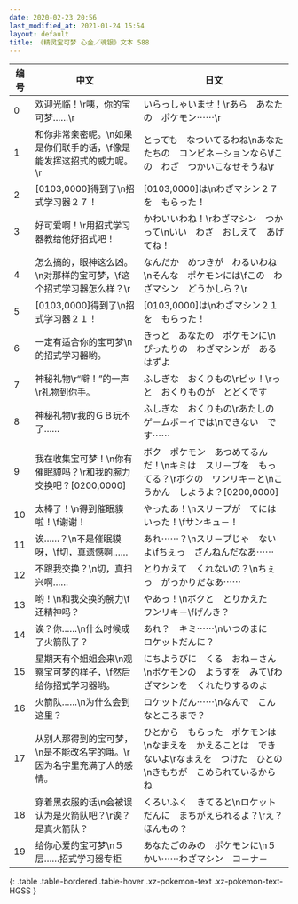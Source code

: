 ```yaml
---
date: 2020-02-23 20:56
last_modified_at: 2021-01-24 15:54
layout: default
title: 《精灵宝可梦 心金／魂银》文本 588
---
```

| 编号 | 中文 | 日文 |
| ---- | ---- | ---- |
| 0 | 欢迎光临！\r咦，你的宝可梦……\r | いらっしゃいませ！\rあら　あなたの　ポケモン⋯⋯\r |
| 1 | 和你非常亲密呢。\n如果是你们联手的话，\f像是能发挥这招式的威力呢。\r | とっても　なついてるわね\nあなたたちの　コンビネ－ションなら\fこの　わざ　つかいこなせそうね\r |
| 2 | [0103,0000]得到了\n招式学习器２７！ | [0103,0000]は\nわざマシン２７を　もらった！ |
| 3 | 好可爱啊！\r用招式学习器教给他好招式吧！ | かわいいわね！\rわざマシン　つかって\nいい　わざ　おしえて　あげてね！ |
| 4 | 怎么搞的，眼神这么凶。\n对那样的宝可梦，\f这个招式学习器怎么样？\r | なんだか　めつきが　わるいわね\nそんな　ポケモンには\fこの　わざマシン　どうかしら？\r |
| 5 | [0103,0000]得到了\n招式学习器２１！ | [0103,0000]は\nわざマシン２１を　もらった！ |
| 6 | 一定有适合你的宝可梦\n的招式学习器哟。 | きっと　あなたの　ポケモンに\nぴったりの　わざマシンが　あるはずよ |
| 7 | 神秘礼物\r“噼！”的一声\r礼物到你手。 | ふしぎな　おくりもの\rピッ！\rっと　おくりものが　とどくです |
| 8 | 神秘礼物\r我的ＧＢ玩不了…… | ふしぎな　おくりもの\rあたしの　ゲ－ムボ－イでは\nできない　です⋯⋯ |
| 9 | 我在收集宝可梦！\n你有催眠貘吗？\r和我的腕力交换吧？[0200,0000] | ボク　ポケモン　あつめてるんだ！\nキミは　スリ－プを　もってる？\rボクの　ワンリキ－と\nこうかん　しようよ？[0200,0000] |
| 10 | 太棒了！\n得到催眠貘啦！\f谢谢！ | やったあ！\nスリ－プが　てにはいった！\fサンキュ－！ |
| 11 | 诶……？\n不是催眠貘呀，\f切，真遗憾啊…… | あれ⋯⋯？\nスリ－プじゃ　ないよ\fちぇっ　ざんねんだなあ⋯⋯ |
| 12 | 不跟我交换？\n切，真扫兴啊…… | とりかえて　くれないの？\nちぇっ　がっかりだなあ⋯⋯ |
| 13 | 哟！\n和我交换的腕力\f还精神吗？ | やあっ！\nボクと　とりかえた　ワンリキ－\fげんき？ |
| 14 | 诶？你……\n什么时候成了火箭队了？ | あれ？　キミ⋯⋯\nいつのまに　ロケットだんに？ |
| 15 | 星期天有个姐姐会来\n观察宝可梦的样子，\f然后给你招式学习器哟。 | にちようびに　くる　おね－さん\nポケモンの　ようすを　みて\fわざマシンを　くれたりするのよ |
| 16 | 火箭队……\n为什么会到这里？ | ロケットだん⋯⋯\nなんで　こんなところまで？ |
| 17 | 从别人那得到的宝可梦，\n是不能改名字的哦。\r因为名字里充满了人的感情。 | ひとから　もらった　ポケモンは\nなまえを　かえることは　できないよ\rなまえを　つけた　ひとの\nきもちが　こめられているからね |
| 18 | 穿着黑衣服的话\n会被误认为是火箭队吧？\r诶？是真火箭队？ | くろいふく　きてると\nロケットだんに　まちがえられるよ？\rえ？　ほんもの？ |
| 19 | 给你心爱的宝可梦\n５层……招式学习器专柜 | あなたごのみの　ポケモンに\n５かい⋯⋯わざマシン　コ－ナ－ |
{: .table .table-bordered .table-hover .xz-pokemon-text .xz-pokemon-text-HGSS }